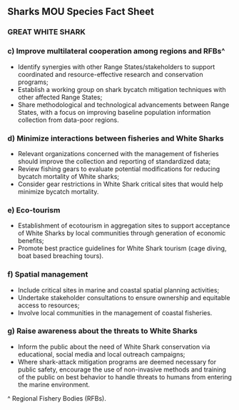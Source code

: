## Sharks MOU Species Fact Sheet
### GREAT WHITE SHARK

### c) Improve multilateral cooperation among regions and RFBs^
- Identify synergies with other Range States/stakeholders to support coordinated and resource-effective research and conservation programs;
- Establish a working group on shark bycatch mitigation techniques with other affected Range States;
- Share methodological and technological advancements between Range States, with a focus on improving baseline population information collection from data-poor regions.

### d) Minimize interactions between fisheries and White Sharks
- Relevant organizations concerned with the management of fisheries should improve the collection and reporting of standardized data;
- Review fishing gears to evaluate potential modifications for reducing bycatch mortality of White sharks;
- Consider gear restrictions in White Shark critical sites that would help minimize bycatch mortality.

### e) Eco-tourism
- Establishment of ecotourism in aggregation sites to support acceptance of White Sharks by local communities through generation of economic benefits;
- Promote best practice guidelines for White Shark tourism (cage diving, boat based breaching tours).

### f) Spatial management
- Include critical sites in marine and coastal spatial planning activities;
- Undertake stakeholder consultations to ensure ownership and equitable access to resources;
- Involve local communities in the management of coastal fisheries.

### g) Raise awareness about the threats to White Sharks
- Inform the public about the need of White Shark conservation via educational, social media and local outreach campaigns;
- Where shark-attack mitigation programs are deemed necessary for public safety, encourage the use of non-invasive methods and training of the public on best behavior to handle threats to humans from entering the marine environment.

^ Regional Fishery Bodies (RFBs).